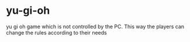 # yu-gi-oh

yu gi oh game which is not controlled by the PC. This way the players can change the rules according to their needs
